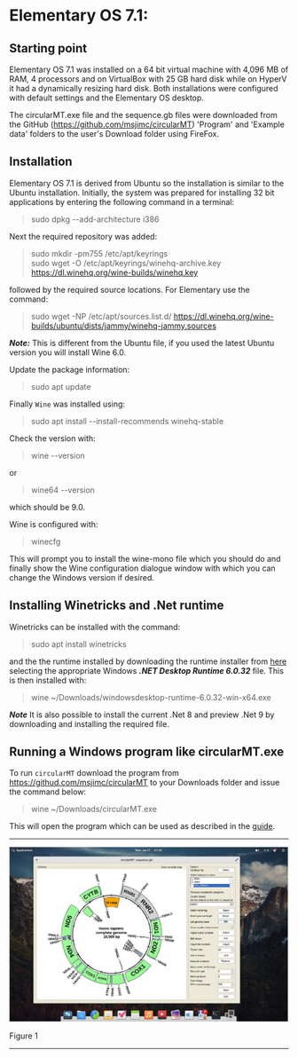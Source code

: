 # Elementary OS 7.1:

## Starting point
Elementary OS 7.1 was installed on a 64 bit virtual machine with 4,096 MB of RAM, 4 processors and on VirtualBox with 25 GB hard disk while on HyperV it had a dynamically resizing hard disk. Both installations were configured with default settings and the Elementary OS desktop.

The circularMT.exe file and the sequence.gb files were downloaded from the GitHub (https://github.com/msjimc/circularMT) 'Program' and 'Example data' folders to the user's Download folder using FireFox. 

## Installation

Elementary OS 7.1 is derived from Ubuntu so the installation is similar to the Ubuntu installation.  Initially, the system was prepared for installing 32 bit applications by entering the following command in a terminal:

> sudo dpkg --add-architecture i386 

Next the required repository was added:

> sudo mkdir -pm755 /etc/apt/keyrings  
> sudo wget -O /etc/apt/keyrings/winehq-archive.key https://dl.winehq.org/wine-builds/winehq.key

followed by the required source locations. For Elementary use the command:

> sudo wget -NP /etc/apt/sources.list.d/ https://dl.winehq.org/wine-builds/ubuntu/dists/jammy/winehq-jammy.sources

***Note:*** This is different from the Ubuntu file, if you used the latest Ubuntu version you will install Wine 6.0.

Update the package information:

> sudo apt update

Finally ```Wine``` was installed using:

> sudo apt install --install-recommends winehq-stable

Check the version with:

> wine --version

 or

> wine64 --version

which should be 9.0.

Wine is configured with:

> winecfg

This will prompt you to install the wine-mono file which you should do and finally show the Wine configuration dialogue window with which you can change the Windows version if desired.

## Installing Winetricks and .Net runtime

Winetricks can be installed with the command:

> sudo apt install winetricks

and the the runtime installed by downloading the runtime installer from [here](https://dotnet.microsoft.com/en-us/download/dotnet/6.0) selecting the appropriate Windows ***.NET Desktop Runtime 6.0.32*** file. This is then installed with:

> wine ~/Downloads/windowsdesktop-runtime-6.0.32-win-x64.exe

***Note*** It is also possible to install the current .Net 8 and preview .Net 9 by downloading and installing the required file.

## Running a Windows program like circularMT.exe

 To run ```circularMT``` download the program from https://githud.com/msjimc/circularMT to your Downloads folder and issue the command below:

> wine ~/Downloads/circularMT.exe 

This will open the program which can be used as described in the [guide]( https://github.com/msjimc/circularMT/tree/master/Guide/README.md).

<hr />

![Figure 1](images/elementaryOS.jpg)

Figure 1

<hr />
